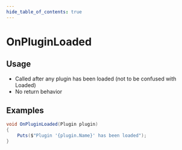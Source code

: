 ```yaml
---
hide_table_of_contents: true
---
```


# OnPluginLoaded

## Usage

* Called after any plugin has been loaded (not to be confused with Loaded)
* No return behavior

## Examples

```csharp
void OnPluginLoaded(Plugin plugin)
{
    Puts($"Plugin '{plugin.Name}' has been loaded");
}
```
